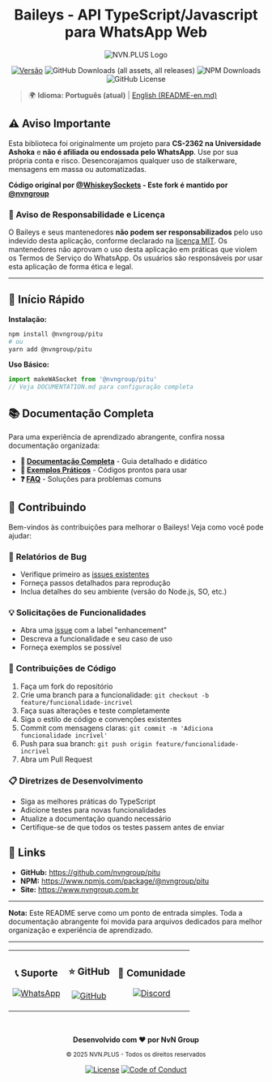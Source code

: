 # <div align='center'>Baileys - API TypeScript/Javascript para WhatsApp Web</div>

<div align='center'>

![NVN.PLUS Logo](https://github.com/user-attachments/assets/8cd401e2-a783-4b69-a3b2-ab371fac711a)

[![Versão](https://img.shields.io/badge/versão-0.1.12-blue.svg)](https://nvn.plus)
![GitHub Downloads (all assets, all releases)](https://img.shields.io/github/downloads/nvngroup/pitu/total)
![NPM Downloads](https://img.shields.io/npm/dw/%40brunocgc%2Fbaileys?label=npm&color=%23CB3837)
![GitHub License](https://img.shields.io/github/license/nvngroup/pitu)

</div>

> 🌍 **Idioma:** **Português (atual)** | [English (README-en.md)](README-en.md)

## ⚠️ Aviso Importante

Esta biblioteca foi originalmente um projeto para **CS-2362 na Universidade Ashoka** e **não é afiliada ou endossada pelo WhatsApp**. Use por sua própria conta e risco. Desencorajamos qualquer uso de stalkerware, mensagens em massa ou automatizadas.

**Código original por [@WhiskeySockets](https://github.com/WhiskeySockets) - Este fork é mantido por [@nvngroup](https://github.com/nvngroup)**

### 📜 Aviso de Responsabilidade e Licença
O Baileys e seus mantenedores **não podem ser responsabilizados** pelo uso indevido desta aplicação, conforme declarado na [licença MIT](https://github.com/nvngroup/pitu/blob/master/LICENSE). Os mantenedores não aprovam o uso desta aplicação em práticas que violem os Termos de Serviço do WhatsApp. Os usuários são responsáveis por usar esta aplicação de forma ética e legal.

---

## 🚀 Início Rápido

**Instalação:**
```bash
npm install @nvngroup/pitu
# ou
yarn add @nvngroup/pitu
```

**Uso Básico:**
```typescript
import makeWASocket from '@nvngroup/pitu'
// Veja DOCUMENTATION.md para configuração completa
```

## 📚 Documentação Completa

Para uma experiência de aprendizado abrangente, confira nossa documentação organizada:

- **📖 [Documentação Completa](DOCUMENTATION.md)** - Guia detalhado e didático
- **🎯 [Exemplos Práticos](EXAMPLES.md)** - Códigos prontos para usar
- **❓ [FAQ](FAQ.md)** - Soluções para problemas comuns

## 🤝 Contribuindo

Bem-vindos às contribuições para melhorar o Baileys! Veja como você pode ajudar:

### 🐛 **Relatórios de Bug**
- Verifique primeiro as [issues existentes](https://github.com/nvngroup/pitu/issues)
- Forneça passos detalhados para reprodução
- Inclua detalhes do seu ambiente (versão do Node.js, SO, etc.)

### 💡 **Solicitações de Funcionalidades**
- Abra uma [issue](https://github.com/nvngroup/pitu/issues) com a label "enhancement"
- Descreva a funcionalidade e seu caso de uso
- Forneça exemplos se possível

### 🔧 **Contribuições de Código**
1. Faça um fork do repositório
2. Crie uma branch para a funcionalidade: `git checkout -b feature/funcionalidade-incrivel`
3. Faça suas alterações e teste completamente
4. Siga o estilo de código e convenções existentes
5. Commit com mensagens claras: `git commit -m 'Adiciona funcionalidade incrível'`
6. Push para sua branch: `git push origin feature/funcionalidade-incrivel`
7. Abra um Pull Request

### 📋 **Diretrizes de Desenvolvimento**
- Siga as melhores práticas do TypeScript
- Adicione testes para novas funcionalidades
- Atualize a documentação quando necessário
- Certifique-se de que todos os testes passem antes de enviar

## 🔗 Links

- **GitHub:** https://github.com/nvngroup/pitu
- **NPM:** https://www.npmjs.com/package/@nvngroup/pitu
- **Site:** https://www.nvngroup.com.br

---

**Nota:** Este README serve como um ponto de entrada simples. Toda a documentação abrangente foi movida para arquivos dedicados para melhor organização e experiência de aprendizado.

---

<div align="center">

<table>
<tr>
<td align="center">
<h3>📞 Suporte</h3>
<p>
<a href="https://wa.me/552120428610">
<img src="https://img.shields.io/badge/WhatsApp-Falar%20Conosco-25D366?style=for-the-badge&logo=whatsapp" alt="WhatsApp"/>
</a>
</p>
</td>
<td align="center">
<h3>⭐ GitHub</h3>
<p>
<a href="https://github.com/nvngroup/pitu">
<img src="https://img.shields.io/badge/GitHub-Dar%20Estrela-181717?style=for-the-badge&logo=github" alt="GitHub"/>
</a>
</p>
</td>
<td align="center">
<h3>💬 Comunidade</h3>
<p>
<a href="https://github.com/nvngroup/pitu/discussions">
<img src="https://img.shields.io/badge/Discord-Entrar%20Agora-7289DA?style=for-the-badge&logo=discord" alt="Discord"/>
</a>
</p>
</td>
</tr>
</table>

<br>

**Desenvolvido com ❤️ por NvN Group**

<sub>© 2025 NVN.PLUS - Todos os direitos reservados</sub>

[![License](https://img.shields.io/badge/License-MIT-blue.svg)](LICENSE)
[![Code of Conduct](https://img.shields.io/badge/Code%20of%20Conduct-✓-green.svg)](CODE_OF_CONDUCT.md)

</div>
